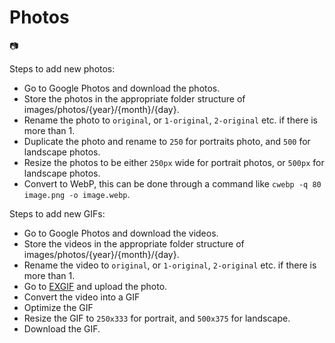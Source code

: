 # Photos
:camera: 

Steps to add new photos:
* Go to Google Photos and download the photos.
* Store the photos in the appropriate folder structure of images/photos/{year}/{month}/{day}.
* Rename the photo to `original`, or `1-original`, `2-original` etc. if there is more than 1.
* Duplicate the photo and rename to `250` for portraits photo, and `500` for landscape photos.
* Resize the photos to be either `250px` wide for portrait photos, or `500px` for landscape photos.
* Convert to WebP, this can be done through a command like `cwebp -q 80 image.png -o image.webp`.

Steps to add new GIFs:
* Go to Google Photos and download the videos.
* Store the videos in the appropriate folder structure of images/photos/{year}/{month}/{day}.
* Rename the video to `original`, or `1-original`, `2-original` etc. if there is more than 1.
* Go to [EXGIF](https://ezgif.com/video-to-gif) and upload the photo.
* Convert the video into a GIF
* Optimize the GIF
* Resize the GIF to `250x333` for portrait, and `500x375` for landscape.
* Download the GIF.